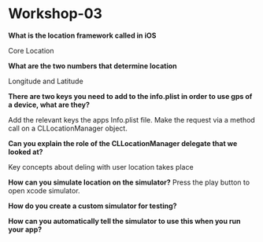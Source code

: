 # Workshop-03
**What is the location framework called in iOS**

Core Location

**What are the two numbers that determine location**

Longitude and Latitude

**There are two keys you need to add to the info.plist in order to use gps of a device, what are they?**

Add the relevant keys the apps Info.plist file.
Make the request via a method call on a CLLocationManager object.

**Can you explain the role of the CLLocationManager delegate that we looked at?**

Key concepts about deling with user location takes place

**How can you simulate location on the simulator?**
Press the play button to open xcode simulator.

**How do you create a custom simulator for testing?**


**How can you automatically tell the simulator to use this when you run your app?**

